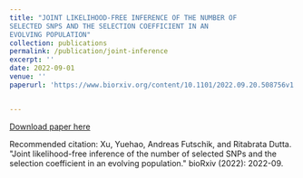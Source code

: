 ```yaml
---
title: "JOINT LIKELIHOOD-FREE INFERENCE OF THE NUMBER OF
SELECTED SNPS AND THE SELECTION COEFFICIENT IN AN
EVOLVING POPULATION"
collection: publications
permalink: /publication/joint-inference
excerpt: ''
date: 2022-09-01
venue: ''
paperurl: 'https://www.biorxiv.org/content/10.1101/2022.09.20.508756v1.full.pdf'


---
```

[Download paper here](https://www.biorxiv.org/content/10.1101/2022.09.20.508756v1.full.pdf)

Recommended citation: Xu, Yuehao, Andreas Futschik, and Ritabrata Dutta. "Joint likelihood-free inference of the number of selected SNPs and the selection coefficient in an evolving population." bioRxiv (2022): 2022-09.